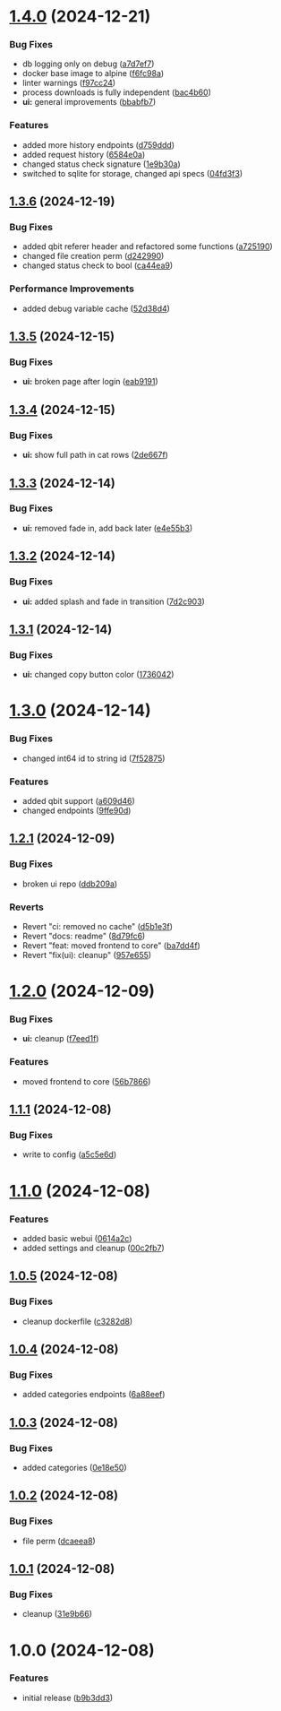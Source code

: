 # [1.4.0](https://github.com/RA341/gouda/compare/v1.3.6...v1.4.0) (2024-12-21)


### Bug Fixes

* db logging only on debug ([a7d7ef7](https://github.com/RA341/gouda/commit/a7d7ef7bea4a2234bb83abf16e4a68ae0fd5f76c))
* docker base image to alpine ([f6fc98a](https://github.com/RA341/gouda/commit/f6fc98a9f32e997f79c5aa8b1753b9e833fdbe8d))
* linter warnings ([f97cc24](https://github.com/RA341/gouda/commit/f97cc24707ee268ff0acdad4a6d4b888fee139b8))
* process downloads is fully independent ([bac4b60](https://github.com/RA341/gouda/commit/bac4b60e34e90509ca0997061494d6dce1a0e941))
* **ui:** general improvements ([bbabfb7](https://github.com/RA341/gouda/commit/bbabfb7ad747b9d00006f00d9a693f60aa0a5f0d))


### Features

* added more history endpoints ([d759ddd](https://github.com/RA341/gouda/commit/d759ddd856b890d5e3fedc855f9a8005d16a4029))
* added request history ([6584e0a](https://github.com/RA341/gouda/commit/6584e0ab2fc9415b874698ab1b913d7b548e14f0))
* changed status check signature ([1e9b30a](https://github.com/RA341/gouda/commit/1e9b30a4d9f6a448f157335dce2ee6c6f3f07330))
* switched to sqlite for storage, changed api specs ([04fd3f3](https://github.com/RA341/gouda/commit/04fd3f3718c8977fbc04345dfb14128890d5dda7))

## [1.3.6](https://github.com/RA341/gouda/compare/v1.3.5...v1.3.6) (2024-12-19)


### Bug Fixes

* added qbit referer header and refactored some functions ([a725190](https://github.com/RA341/gouda/commit/a7251901126ff075a0a5f6558d49cc29927bb972))
* changed file creation perm ([d242990](https://github.com/RA341/gouda/commit/d242990525cb28d0e9c2dc2f457b87cc2ae72fe0))
* changed status check to bool ([ca44ea9](https://github.com/RA341/gouda/commit/ca44ea9de2cf2fd52504e7f327c032250e33acbd))


### Performance Improvements

* added debug variable cache ([52d38d4](https://github.com/RA341/gouda/commit/52d38d40fca517329c1b51deb9ae33e23c13aff7))

## [1.3.5](https://github.com/RA341/gouda/compare/v1.3.4...v1.3.5) (2024-12-15)


### Bug Fixes

* **ui:** broken page after login ([eab9191](https://github.com/RA341/gouda/commit/eab9191ae42a199d3fe88422d00cb6ae51da56e7))

## [1.3.4](https://github.com/RA341/gouda/compare/v1.3.3...v1.3.4) (2024-12-15)


### Bug Fixes

* **ui:** show full path in cat rows ([2de667f](https://github.com/RA341/gouda/commit/2de667f038d51f7447ccf47868f0bec90351e865))

## [1.3.3](https://github.com/RA341/gouda/compare/v1.3.2...v1.3.3) (2024-12-14)


### Bug Fixes

* **ui:** removed fade in, add back later ([e4e55b3](https://github.com/RA341/gouda/commit/e4e55b30775f19270ac18133412d75967f5bbf13))

## [1.3.2](https://github.com/RA341/gouda/compare/v1.3.1...v1.3.2) (2024-12-14)


### Bug Fixes

* **ui:** added splash and fade in transition ([7d2c903](https://github.com/RA341/gouda/commit/7d2c9035ba2b8094bbf6dc5f447f60b9af8357ae))

## [1.3.1](https://github.com/RA341/gouda/compare/v1.3.0...v1.3.1) (2024-12-14)


### Bug Fixes

* **ui:** changed copy button color ([1736042](https://github.com/RA341/gouda/commit/1736042083f376af191d6d3b800948abb76ff38d))

# [1.3.0](https://github.com/RA341/gouda/compare/v1.2.1...v1.3.0) (2024-12-14)


### Bug Fixes

* changed int64 id to string id ([7f52875](https://github.com/RA341/gouda/commit/7f52875b5c22b64642d91eed8390fea0e497714a))


### Features

* added qbit support ([a609d46](https://github.com/RA341/gouda/commit/a609d46a238b09c5b2164132ceb934617abb6386))
* changed endpoints ([9ffe90d](https://github.com/RA341/gouda/commit/9ffe90dd9d32cfab6fd856b27e8aa88fa16deed2))

## [1.2.1](https://github.com/RA341/gouda/compare/v1.2.0...v1.2.1) (2024-12-09)


### Bug Fixes

* broken ui repo ([ddb209a](https://github.com/RA341/gouda/commit/ddb209aa4759ed3b2dcc73964231501990d0df60))


### Reverts

* Revert "ci: removed no cache" ([d5b1e3f](https://github.com/RA341/gouda/commit/d5b1e3fe5b968a8fdd06cf1da06c429a115ee62b))
* Revert "docs: readme" ([8d79fc6](https://github.com/RA341/gouda/commit/8d79fc687ea2d1aeeecc71afc8e61f20c74528c2))
* Revert "feat: moved frontend to core" ([ba7dd4f](https://github.com/RA341/gouda/commit/ba7dd4f2c8218e34629ecc079ef33aa80a00c3e8))
* Revert "fix(ui): cleanup" ([957e655](https://github.com/RA341/gouda/commit/957e6554650a8e120527125d684c2c6da255603e))

# [1.2.0](https://github.com/RA341/gouda/compare/v1.1.1...v1.2.0) (2024-12-09)


### Bug Fixes

* **ui:** cleanup ([f7eed1f](https://github.com/RA341/gouda/commit/f7eed1fac255939b6f6770e4489e9f489ebfd4ac))


### Features

* moved frontend to core ([56b7866](https://github.com/RA341/gouda/commit/56b78662cd97d4ad6f258404eb101069545db057))

## [1.1.1](https://github.com/RA341/gouda/compare/v1.1.0...v1.1.1) (2024-12-08)


### Bug Fixes

* write to config ([a5c5e6d](https://github.com/RA341/gouda/commit/a5c5e6df8fda467edd877c61a46e76e2eef40b7a))

# [1.1.0](https://github.com/RA341/gouda/compare/v1.0.5...v1.1.0) (2024-12-08)


### Features

* added basic webui ([0614a2c](https://github.com/RA341/gouda/commit/0614a2c20527f8f32d8600ba344355cac8415f32))
* added settings and cleanup ([00c2fb7](https://github.com/RA341/gouda/commit/00c2fb733d0d42550d9248244db51b7529601124))

## [1.0.5](https://github.com/RA341/gouda/compare/v1.0.4...v1.0.5) (2024-12-08)


### Bug Fixes

* cleanup dockerfile ([c3282d8](https://github.com/RA341/gouda/commit/c3282d8868a3f556b9e59f56ee087091b82c117a))

## [1.0.4](https://github.com/RA341/gouda/compare/v1.0.3...v1.0.4) (2024-12-08)


### Bug Fixes

* added categories endpoints ([6a88eef](https://github.com/RA341/gouda/commit/6a88eef700e93c16fe5395b89318eccbd0392750))

## [1.0.3](https://github.com/RA341/gouda/compare/v1.0.2...v1.0.3) (2024-12-08)


### Bug Fixes

* added categories ([0e18e50](https://github.com/RA341/gouda/commit/0e18e5083041ffef782b0029235e3563f37fd891))

## [1.0.2](https://github.com/RA341/gouda/compare/v1.0.1...v1.0.2) (2024-12-08)


### Bug Fixes

* file perm ([dcaeea8](https://github.com/RA341/gouda/commit/dcaeea819fc73a4ca202195020be8ae5621cc63c))

## [1.0.1](https://github.com/RA341/gouda/compare/v1.0.0...v1.0.1) (2024-12-08)


### Bug Fixes

* cleanup ([31e9b66](https://github.com/RA341/gouda/commit/31e9b6655df4af15d466bc8f5fffe181cae75d94))

# 1.0.0 (2024-12-08)


### Features

* initial release ([b9b3dd3](https://github.com/RA341/gouda/commit/b9b3dd3fba104a483d72f0b495f417b50dbe0b2c))
